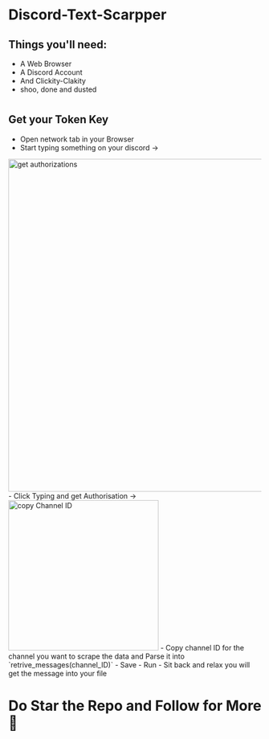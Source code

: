 # Discord-Text-Scarpper

## Things you'll need:
- A Web Browser
- A Discord Account
- And Clickity-Clakity 
- shoo, done and dusted

#

## Get your Token Key

- Open network tab in your Browser
- Start typing something on your discord
-> 
<img width="662" alt="get authorizations" src="https://user-images.githubusercontent.com/32642309/121036187-31efff80-c7cc-11eb-96d1-5f3b49b92683.png">
- Click Typing and get Authorisation 
-> 
<img width="299" alt="copy Channel ID" src="https://user-images.githubusercontent.com/32642309/121036327-4df3a100-c7cc-11eb-84c6-bd26cb2f326c.png">
- Copy channel ID for the channel you want to scrape the data and Parse it into `retrive_messages(channel_ID)`
- Save
- Run
- Sit back and relax you will get the message into your file

# Do Star the Repo and Follow for More 🤭
